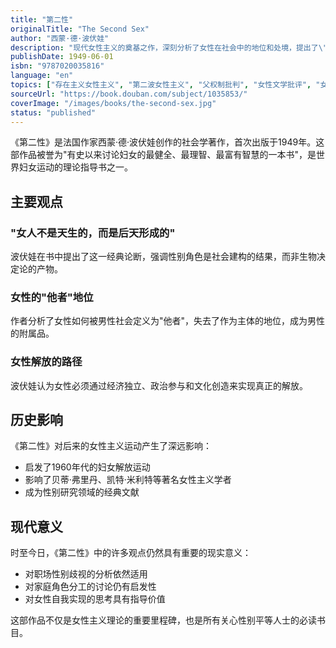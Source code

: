 ```yaml
---
title: "第二性"
originalTitle: "The Second Sex"
author: "西蒙·德·波伏娃"
description: "现代女性主义的奠基之作，深刻分析了女性在社会中的地位和处境，提出了\"女人不是天生的，而是后天形成的\"这一著名观点。"
publishDate: 1949-06-01
isbn: "9787020035816"
language: "en"
topics: ["存在主义女性主义", "第二波女性主义", "父权制批判", "女性文学批评", "女性文学"]
sourceUrl: "https://book.douban.com/subject/1035853/"
coverImage: "/images/books/the-second-sex.jpg"
status: "published"
---
```


《第二性》是法国作家西蒙·德·波伏娃创作的社会学著作，首次出版于1949年。这部作品被誉为"有史以来讨论妇女的最健全、最理智、最富有智慧的一本书"，是世界妇女运动的理论指导书之一。

## 主要观点

### "女人不是天生的，而是后天形成的"
波伏娃在书中提出了这一经典论断，强调性别角色是社会建构的结果，而非生物决定论的产物。

### 女性的"他者"地位
作者分析了女性如何被男性社会定义为"他者"，失去了作为主体的地位，成为男性的附属品。

### 女性解放的路径
波伏娃认为女性必须通过经济独立、政治参与和文化创造来实现真正的解放。

## 历史影响

《第二性》对后来的女性主义运动产生了深远影响：

- 启发了1960年代的妇女解放运动
- 影响了贝蒂·弗里丹、凯特·米利特等著名女性主义学者
- 成为性别研究领域的经典文献

## 现代意义

时至今日，《第二性》中的许多观点仍然具有重要的现实意义：

- 对职场性别歧视的分析依然适用
- 对家庭角色分工的讨论仍有启发性
- 对女性自我实现的思考具有指导价值

这部作品不仅是女性主义理论的重要里程碑，也是所有关心性别平等人士的必读书目。